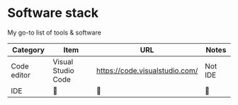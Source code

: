 # Software stack

My go-to list of tools & software

| Category | Item | URL | Notes |
| -------- | ---- | --- | ----- |
| Code editor | Visual Studio Code | https://code.visualstudio.com/ | Not IDE |
| IDE         | 🛑 | 🛑 | 🛑 |
